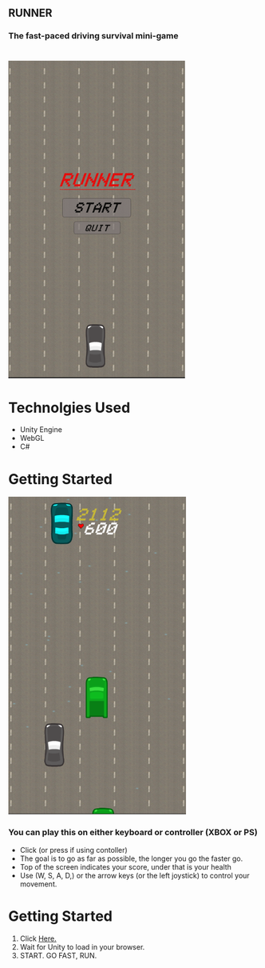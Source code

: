 ## RUNNER
### The fast-paced driving survival mini-game
#
![start menu](imgs\StartMenu.png)

# Technolgies Used
- Unity Engine
- WebGL
- C#

# Getting Started

![boards dashboard](imgs\GameScreen.png)
### You can play this on either keyboard or controller (XBOX or PS)
- Click (or press if using contoller) 
- The goal is to go as far as possible, the longer you go the faster go.
- Top of the screen indicates your score, under that is your health
- Use (W, S, A, D,) or the arrow keys (or the left joystick) to control your movement.


# Getting Started
1. Click [Here.](https://howardjake.github.io/runner-game/)
2. Wait for Unity to load in your browser.
3. START. GO FAST, RUN.
